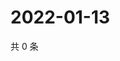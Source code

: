 # 2022-01-13

共 0 条

<!-- BEGIN WEIBO -->
<!-- 最后更新时间 Thu Jan 13 2022 16:19:20 GMT+0800 (China Standard Time) -->

<!-- END WEIBO -->
